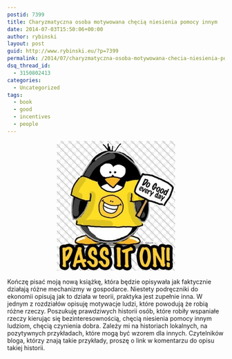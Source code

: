```yaml
---
postid: 7399
title: Charyzmatyczna osoba motywowana chęcią niesienia pomocy innym
date: 2014-07-03T15:50:06+00:00
author: rybinski
layout: post
guid: http://www.rybinski.eu/?p=7399
permalink: /2014/07/charyzmatyczna-osoba-motywowana-checia-niesienia-pomocy-innym/
dsq_thread_id:
  - 3150802413
categories:
  - Uncategorized
tags:
  - book
  - good
  - incentives
  - people
---
```

<p style="text-align: center;">
  <a href="/uploads/2014/07/good1.jpg"><img class="size-medium wp-image-7401 aligncenter" title="good" src="/uploads/2014/07/good1-274x300.jpg" alt="" width="274" height="300" /></a>
</p>

Kończę pisać moją nową książkę, która będzie opisywała jak faktycznie działają różne mechanizmy w gospodarce. Niestety podręczniki do ekonomii opisują jak to działa w teorii, praktyka jest zupełnie inna. W jednym z rozdziałów opisuję motywacje ludzi, które powodują że robią różne rzeczy. Poszukuję prawdziwych historii osób, które robiły wspaniałe rzeczy kierując się bezinteresownością, chęcią niesienia pomocy innym ludziom, chęcią czynienia dobra. Zależy mi na historiach lokalnych, na pozytywnych przykładach, które mogą być wzorem dla innych. Czytelników bloga, którzy znają takie przykłady, proszę o link w komentarzu do opisu takiej historii.
